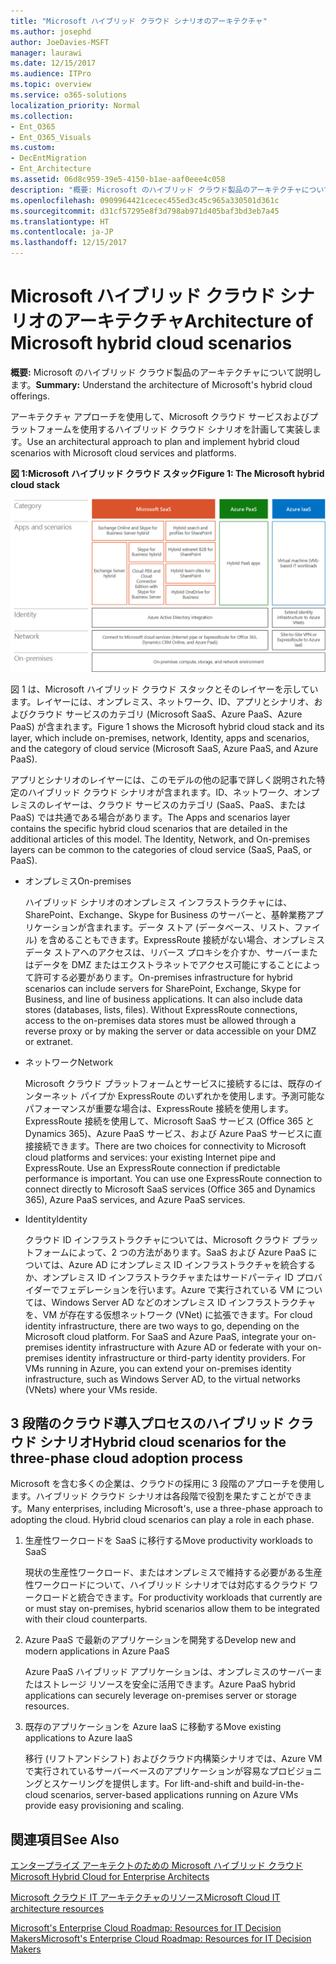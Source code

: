 ```yaml
---
title: "Microsoft ハイブリッド クラウド シナリオのアーキテクチャ"
ms.author: josephd
author: JoeDavies-MSFT
manager: laurawi
ms.date: 12/15/2017
ms.audience: ITPro
ms.topic: overview
ms.service: o365-solutions
localization_priority: Normal
ms.collection:
- Ent_O365
- Ent_O365_Visuals
ms.custom:
- DecEntMigration
- Ent_Architecture
ms.assetid: 06d8c959-39e5-4150-b1ae-aaf0eee4c058
description: "概要: Microsoft のハイブリッド クラウド製品のアーキテクチャについて説明します。"
ms.openlocfilehash: 0909964421cecec455ed3c45c965a330501d361c
ms.sourcegitcommit: d31cf57295e8f3d798ab971d405baf3bd3eb7a45
ms.translationtype: HT
ms.contentlocale: ja-JP
ms.lasthandoff: 12/15/2017
---
```

# <a name="architecture-of-microsoft-hybrid-cloud-scenarios"></a><span data-ttu-id="27484-103">Microsoft ハイブリッド クラウド シナリオのアーキテクチャ</span><span class="sxs-lookup"><span data-stu-id="27484-103">Architecture of Microsoft hybrid cloud scenarios</span></span>

 <span data-ttu-id="27484-104">**概要:** Microsoft のハイブリッド クラウド製品のアーキテクチャについて説明します。</span><span class="sxs-lookup"><span data-stu-id="27484-104">**Summary:** Understand the architecture of Microsoft's hybrid cloud offerings.</span></span>
  
<span data-ttu-id="27484-105">アーキテクチャ アプローチを使用して、Microsoft クラウド サービスおよびプラットフォームを使用するハイブリッド クラウド シナリオを計画して実装します。</span><span class="sxs-lookup"><span data-stu-id="27484-105">Use an architectural approach to plan and implement hybrid cloud scenarios with Microsoft cloud services and platforms.</span></span>
  
<span data-ttu-id="27484-106">**図 1:Microsoft ハイブリッド クラウド スタック**</span><span class="sxs-lookup"><span data-stu-id="27484-106">**Figure 1: The Microsoft hybrid cloud stack**</span></span>

![Microsoft ハイブリッド クラウド スタック](images/Hybrid_Poster/Hybrid_Cloud_Stack.png)
  
<span data-ttu-id="27484-108">図 1 は、Microsoft ハイブリッド クラウド スタックとそのレイヤーを示しています。レイヤーには、オンプレミス、ネットワーク、ID、アプリとシナリオ、およびクラウド サービスのカテゴリ (Microsoft SaaS、Azure PaaS、Azure PaaS) が含まれます。</span><span class="sxs-lookup"><span data-stu-id="27484-108">Figure 1 shows the Microsoft hybrid cloud stack and its layer, which include on-premises, network, Identity, apps and scenarios, and the category of cloud service (Microsoft SaaS, Azure PaaS, and Azure PaaS).</span></span>
  
<span data-ttu-id="27484-p101">アプリとシナリオのレイヤーには、このモデルの他の記事で詳しく説明された特定のハイブリッド クラウド シナリオが含まれます。ID、ネットワーク、オンプレミスのレイヤーは、クラウド サービスのカテゴリ (SaaS、PaaS、または PaaS) では共通である場合があります。</span><span class="sxs-lookup"><span data-stu-id="27484-p101">The Apps and scenarios layer contains the specific hybrid cloud scenarios that are detailed in the additional articles of this model. The Identity, Network, and On-premises layers can be common to the categories of cloud service (SaaS, PaaS, or PaaS).</span></span>
  
- <span data-ttu-id="27484-111">オンプレミス</span><span class="sxs-lookup"><span data-stu-id="27484-111">On-premises</span></span>
    
    <span data-ttu-id="27484-p102">ハイブリッド シナリオのオンプレミス インフラストラクチャには、SharePoint、Exchange、Skype for Business のサーバーと、基幹業務アプリケーションが含まれます。データ ストア (データベース、リスト、ファイル) を含めることもできます。ExpressRoute 接続がない場合、オンプレミス データ ストアへのアクセスは、リバース プロキシを介すか、サーバーまたはデータを DMZ またはエクストラネットでアクセス可能にすることによって許可する必要があります。</span><span class="sxs-lookup"><span data-stu-id="27484-p102">On-premises infrastructure for hybrid scenarios can include servers for SharePoint, Exchange, Skype for Business, and line of business applications. It can also include data stores (databases, lists, files). Without ExpressRoute connections, access to the on-premises data stores must be allowed through a reverse proxy or by making the server or data accessible on your DMZ or extranet.</span></span>
    
- <span data-ttu-id="27484-115">ネットワーク</span><span class="sxs-lookup"><span data-stu-id="27484-115">Network</span></span>
    
    <span data-ttu-id="27484-p103">Microsoft クラウド プラットフォームとサービスに接続するには、既存のインターネット パイプか ExpressRoute のいずれかを使用します。予測可能なパフォーマンスが重要な場合は、ExpressRoute 接続を使用します。ExpressRoute 接続を使用して、Microsoft SaaS サービス (Office 365 と Dynamics 365)、Azure PaaS サービス、および Azure PaaS サービスに直接接続できます。</span><span class="sxs-lookup"><span data-stu-id="27484-p103">There are two choices for connectivity to Microsoft cloud platforms and services: your existing Internet pipe and ExpressRoute. Use an ExpressRoute connection if predictable performance is important. You can use one ExpressRoute connection to connect directly to Microsoft SaaS services (Office 365 and Dynamics 365), Azure PaaS services, and Azure PaaS services.</span></span>
    
- <span data-ttu-id="27484-119">Identity</span><span class="sxs-lookup"><span data-stu-id="27484-119">Identity</span></span>
    
    <span data-ttu-id="27484-p104">クラウド ID インフラストラクチャについては、Microsoft クラウド プラットフォームによって、2 つの方法があります。SaaS および Azure PaaS については、Azure AD にオンプレミス ID インフラストラクチャを統合するか、オンプレミス ID インフラストラクチャまたはサードパーティ ID プロバイダーでフェデレーションを行います。Azure で実行されている VM については、Windows Server AD などのオンプレミス ID インフラストラクチャを、VM が存在する仮想ネットワーク (VNet) に拡張できます。</span><span class="sxs-lookup"><span data-stu-id="27484-p104">For cloud identity infrastructure, there are two ways to go, depending on the Microsoft cloud platform. For SaaS and Azure PaaS, integrate your on-premises identity infrastructure with Azure AD or federate with your on-premises identity infrastructure or third-party identity providers. For VMs running in Azure, you can extend your on-premises identity infrastructure, such as Windows Server AD, to the virtual networks (VNets) where your VMs reside.</span></span>
    
## <a name="hybrid-cloud-scenarios-for-the-three-phase-cloud-adoption-process"></a><span data-ttu-id="27484-123">3 段階のクラウド導入プロセスのハイブリッド クラウド シナリオ</span><span class="sxs-lookup"><span data-stu-id="27484-123">Hybrid cloud scenarios for the three-phase cloud adoption process</span></span>

<span data-ttu-id="27484-p105">Microsoft を含む多くの企業は、クラウドの採用に 3 段階のアプローチを使用します。ハイブリッド クラウド シナリオは各段階で役割を果たすことができます。</span><span class="sxs-lookup"><span data-stu-id="27484-p105">Many enterprises, including Microsoft's, use a three-phase approach to adopting the cloud. Hybrid cloud scenarios can play a role in each phase.</span></span>
  
1. <span data-ttu-id="27484-126">生産性ワークロードを SaaS に移行する</span><span class="sxs-lookup"><span data-stu-id="27484-126">Move productivity workloads to SaaS</span></span>
    
    <span data-ttu-id="27484-127">現状の生産性ワークロード、またはオンプレミスで維持する必要がある生産性ワークロードについて、ハイブリッド シナリオでは対応するクラウド ワークロードと統合できます。</span><span class="sxs-lookup"><span data-stu-id="27484-127">For productivity workloads that currently are or must stay on-premises, hybrid scenarios allow them to be integrated with their cloud counterparts.</span></span>
    
2. <span data-ttu-id="27484-128">Azure PaaS で最新のアプリケーションを開発する</span><span class="sxs-lookup"><span data-stu-id="27484-128">Develop new and modern applications in Azure PaaS</span></span>
    
    <span data-ttu-id="27484-129">Azure PaaS ハイブリッド アプリケーションは、オンプレミスのサーバーまたはストレージ リソースを安全に活用できます。</span><span class="sxs-lookup"><span data-stu-id="27484-129">Azure PaaS hybrid applications can securely leverage on-premises server or storage resources.</span></span>
    
3. <span data-ttu-id="27484-130">既存のアプリケーションを Azure IaaS に移動する</span><span class="sxs-lookup"><span data-stu-id="27484-130">Move existing applications to Azure IaaS</span></span>
    
    <span data-ttu-id="27484-131">移行 (リフトアンドシフト) およびクラウド内構築シナリオでは、Azure VM で実行されているサーバーベースのアプリケーションが容易なプロビジョニングとスケーリングを提供します。</span><span class="sxs-lookup"><span data-stu-id="27484-131">For lift-and-shift and build-in-the-cloud scenarios, server-based applications running on Azure VMs provide easy provisioning and scaling.</span></span>
    
## <a name="see-also"></a><span data-ttu-id="27484-132">関連項目</span><span class="sxs-lookup"><span data-stu-id="27484-132">See Also</span></span>

[<span data-ttu-id="27484-133">エンタープライズ アーキテクトのための Microsoft ハイブリッド クラウド</span><span class="sxs-lookup"><span data-stu-id="27484-133">Microsoft Hybrid Cloud for Enterprise Architects</span></span>](microsoft-hybrid-cloud-for-enterprise-architects.md)
  
[<span data-ttu-id="27484-134">Microsoft クラウド IT アーキテクチャのリソース</span><span class="sxs-lookup"><span data-stu-id="27484-134">Microsoft Cloud IT architecture resources</span></span>](microsoft-cloud-it-architecture-resources.md)

[<span data-ttu-id="27484-135">Microsoft's Enterprise Cloud Roadmap: Resources for IT Decision Makers</span><span class="sxs-lookup"><span data-stu-id="27484-135">Microsoft's Enterprise Cloud Roadmap: Resources for IT Decision Makers</span></span>](https://sway.com/FJ2xsyWtkJc2taRD)




